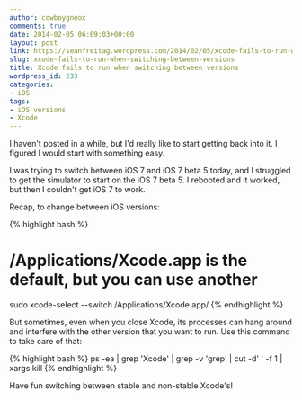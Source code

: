 ```yaml
---
author: cowboygneox
comments: true
date: 2014-02-05 06:09:03+00:00
layout: post
link: https://seanfreitag.wordpress.com/2014/02/05/xcode-fails-to-run-when-switching-between-versions/
slug: xcode-fails-to-run-when-switching-between-versions
title: Xcode fails to run when switching between versions
wordpress_id: 233
categories:
- iOS
tags:
- iOS versions
- Xcode
---
```


I haven't posted in a while, but I'd really like to start getting back into it. I figured I would start with something easy.

I was trying to switch between iOS 7 and iOS 7 beta 5 today, and I struggled to get the simulator to start on the iOS 7 beta 5. I rebooted and it worked, but then I couldn't get iOS 7 to work.

Recap, to change between iOS versions:

{% highlight bash %}
# /Applications/Xcode.app is the default, but you can use another
sudo xcode-select --switch /Applications/Xcode.app/
{% endhighlight %}

But sometimes, even when you close Xcode, its processes can hang around and interfere with the other version that you want to run. Use this command to take care of that:

{% highlight bash %}
ps -ea | grep 'Xcode' | grep -v 'grep' | cut -d' ' -f 1 | xargs kill
{% endhighlight %}

Have fun switching between stable and non-stable Xcode's!
